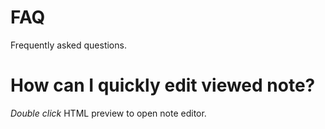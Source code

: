 # FAQ <!-- Metadata: type: Outline; created: 2018-04-28 05:30:16; reads: 7; read: 2018-04-28 05:31:55; revision: 7; modified: 2018-04-28 05:31:55; importance: 0/5; urgency: 0/5; -->
Frequently asked questions.
# How can I quickly edit viewed note? <!-- Metadata: type: Note; created: 2018-04-28 05:30:16; reads: 6; read: 2018-04-28 05:31:55; revision: 3; modified: 2018-04-28 05:31:55; -->
*Double click* HTML preview to open note editor.
